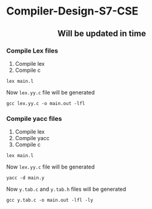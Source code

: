# Compiler-Design-S7-CSE

<div align="center">
  <h2>Will be updated in time</h2>
</div>

### Compile Lex files
1. Compile lex
2. Compile c
```
lex main.l
```
Now `lex.yy.c` file will be generated
```
gcc lex.yy.c -o main.out -lfl
```


### Compile yacc files
1. Compile lex
2. Compile yacc
3. Compile c
```
lex main.l
```
Now `lex.yy.c` file will be generated
```
yacc -d main.y
```
Now `y.tab.c` and `y.tab.h` files will be generated
```
gcc y.tab.c -o main.out -lfl -ly
```
  
